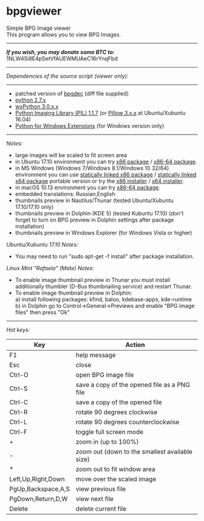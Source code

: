 bpgviewer
===========  
Simple BPG Image viewer  
This program allows you to view BPG Images.  
  
---  
_**If you wish, you may donate some BTC to:**_ 1NLW4Si8E4pSetVfAUEWMUAeC16rYnqFbd  
  
---  

_Dependencies of the source script (viewer only):_  

---  
* patched version of [bpgdec](http://bellard.org/bpg/) (diff file supplied)  
* [python 2.7.x](https://www.python.org/)  
* [wxPython 3.0.x.x](http://www.wxpython.org/)  
* [Python Imaging Library (PIL) 1.1.7](http://www.pythonware.com/products/pil/) (or [Pillow 3.x.x](https://pillow.readthedocs.org/) at Ubuntu/Xubuntu 16.04)  
* [Python for Windows Extensions](http://sourceforge.net/projects/pywin32/) (for Windows version only)

---
_Notes:_  
- large images will be scaled to fit screen area  
- in Ubuntu 17.10 environment you can try [x86 package](https://github.com/asimba/pybpgviewer/releases/download/v1.23/bpgviewer-1.23-ubuntu-17.10-i386.deb) / [x86-64 package](https://github.com/asimba/pybpgviewer/releases/download/v1.23/bpgviewer-1.23-ubuntu-17.10-amd64.deb).  
- in MS Windows (Windows 7/Windows 8.1/Windows 10 32/64) environment you can use [statically linked x86 package](https://github.com/asimba/pybpgviewer/releases/download/v1.23/bpgviewer-1.23-win32-portable.7z) / [statically linked x64 package](https://github.com/asimba/pybpgviewer/releases/download/v1.23/bpgviewer-1.23-win64-portable.7z) portable version or try the [x86 installer](https://github.com/asimba/pybpgviewer/releases/download/v1.23/bpgviewer-1.23-win32-setup.exe) / [x64 installer](https://github.com/asimba/pybpgviewer/releases/download/v1.23/bpgviewer-1.23-win64-setup.exe).  
- in macOS 10.13 environment you can try [x86-64 package](https://github.com/asimba/pybpgviewer/releases/download/v1.23/bpgviewer-1.23-macos-10.13.dmg).  
- embedded translations: Russian,English  
- thumbnails preview in Nautilus/Thunar (tested Ubuntu/Xubuntu 17.10/17.10 only)  
- thumbnails preview in Dolphin (KDE 5) (tested Kubuntu 17.10) (don't forget to turn on BPG preview in Dolphin settings after package installation)  
- thumbnails preview in Windows Explorer (for Windows Vista or higher)  

_Ubuntu/Xubuntu 17.10 Notes:_  
* You may need to run "sudo apt-get -f install" after package installation.  

_Linux Mint "Rafaela" (Mate) Notes:_  
* To enable image thumbnail preview in Thunar you must install additionally thumbler (D-Bus thumbnailing service) and restart Thunar.  
* To enable image thumbnail preview in Dolphin:  
  a) install following packages: kfind, baloo, kdebase-apps, kde-runtime  
  b) in Dolphin go to Control->General->Previews and enable "BPG image files" then press "Ok"  

---
_Hot keys:_  

Key  | Action
----- | ------  
F1 | help message  
Esc | close  
Ctrl-O | open BPG image file  
Ctrl-S | save a copy of the opened file as a PNG file  
Ctrl-C | save a copy of the opened file  
Ctrl-R | rotate 90 degrees clockwise  
Ctrl-L | rotate 90 degrees counterclockwise  
Ctrl-F | toggle full screen mode  
\+ | zoom in (up to 100%)  
\- | zoom out (down to the smallest available size)  
\* | zoom out to fit window area
Left,Up,Right,Down | move over the scaled image  
PgUp,Backspace,A,S | view previous file  
PgDown,Return,D,W | view next file  
Delete | delete current file  
